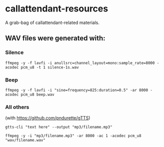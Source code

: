 # callattendant-resources
A grab-bag of callattendant-related materials.

## WAV files were generated with:

### Silence
`ffmpeg -y -f lavfi -i anullsrc=channel_layout=mono:sample_rate=8000 -acodec pcm_u8 -t 1 silence-1s.wav`

### Beep
`ffmpeg -y -f lavfi -i "sine=frequency=825:duration=0.5" -ar 8000 -acodec pcm_u8 beep.wav`

### All others

(with https://github.com/pndurette/gTTS)

`gtts-cli "text here" --output "mp3/filename.mp3"`

`ffmpeg -y -i "mp3/filename.mp3" -ar 8000 -ac 1 -acodec pcm_u8 "wav/filename.wav"`
